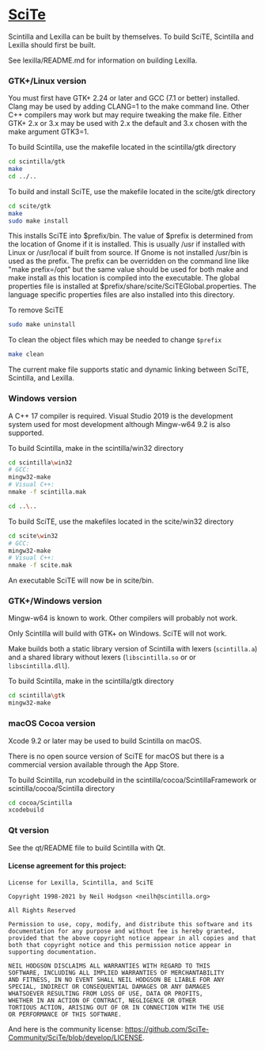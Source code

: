 # [SciTe](https://www.scintilla.org/SciTE.html)

Scintilla and Lexilla can be built by themselves.
To build SciTE, Scintilla and Lexilla should first be built.

See lexilla/README.md for information on building Lexilla.

### GTK+/Linux version

You must first have GTK+ 2.24 or later and GCC (7.1 or better) installed.
Clang may be used by adding CLANG=1 to the make command line.
Other C++ compilers may work but may require tweaking the make file.
Either GTK+ 2.x or 3.x may be used with 2.x the default and 3.x
chosen with the make argument GTK3=1.

To build Scintilla, use the makefile located in the scintilla/gtk directory
```sh
cd scintilla/gtk
make
cd ../..
```

To build and install SciTE, use the makefile located in the scite/gtk directory
```sh
cd scite/gtk
make
sudo make install
```

This installs SciTE into $prefix/bin. The value of $prefix is determined from
the location of Gnome if it is installed. This is usually /usr if installed
with Linux or /usr/local if built from source. If Gnome is not installed
/usr/bin is used as the prefix. The prefix can be overridden on the command
line like "make prefix=/opt" but the same value should be used for both make
and make install as this location is compiled into the executable. The global
properties file is installed at $prefix/share/scite/SciTEGlobal.properties.
The language specific properties files are also installed into this directory.

To remove SciTE
```sh
sudo make uninstall
```

To clean the object files which may be needed to change `$prefix`
```sh
make clean
```

The current make file supports static and dynamic linking between SciTE, Scintilla, and Lexilla.


### Windows version

A C++ 17 compiler is required.
Visual Studio 2019 is the development system used for most development
although Mingw-w64 9.2 is also supported.

To build Scintilla, make in the scintilla/win32 directory
```sh
cd scintilla\win32
# GCC:
mingw32-make
# Visual C++:
nmake -f scintilla.mak
```

```sh
cd ..\..
```

To build SciTE, use the makefiles located in the scite/win32 directory
```sh
cd scite\win32
# GCC:
mingw32-make
# Visual C++:
nmake -f scite.mak
```

An executable SciTE will now be in scite/bin.

### GTK+/Windows version

Mingw-w64 is known to work. Other compilers will probably not work.

Only Scintilla will build with GTK+ on Windows. SciTE will not work.

Make builds both a static library version of Scintilla with lexers (`scintilla.a`) and
a shared library without lexers (`libscintilla.so` or or `libscintilla.dll`).

To build Scintilla, make in the scintilla/gtk directory
```sh
cd scintilla\gtk
mingw32-make
```

### macOS Cocoa version

Xcode 9.2 or later may be used to build Scintilla on macOS.

There is no open source version of SciTE for macOS but there is a commercial
version available through the App Store.

To build Scintilla, run xcodebuild in the scintilla/cocoa/ScintillaFramework or 
scintilla/cocoa/Scintilla directory

```sh
cd cocoa/Scintilla
xcodebuild
```

### Qt version

See the qt/README file to build Scintilla with Qt.

#### License agreement for this project:

```
License for Lexilla, Scintilla, and SciTE

Copyright 1998-2021 by Neil Hodgson <neilh@scintilla.org>

All Rights Reserved 

Permission to use, copy, modify, and distribute this software and its 
documentation for any purpose and without fee is hereby granted, 
provided that the above copyright notice appear in all copies and that 
both that copyright notice and this permission notice appear in 
supporting documentation. 

NEIL HODGSON DISCLAIMS ALL WARRANTIES WITH REGARD TO THIS 
SOFTWARE, INCLUDING ALL IMPLIED WARRANTIES OF MERCHANTABILITY 
AND FITNESS, IN NO EVENT SHALL NEIL HODGSON BE LIABLE FOR ANY 
SPECIAL, INDIRECT OR CONSEQUENTIAL DAMAGES OR ANY DAMAGES 
WHATSOEVER RESULTING FROM LOSS OF USE, DATA OR PROFITS, 
WHETHER IN AN ACTION OF CONTRACT, NEGLIGENCE OR OTHER 
TORTIOUS ACTION, ARISING OUT OF OR IN CONNECTION WITH THE USE 
OR PERFORMANCE OF THIS SOFTWARE. 
```

And here is the community license: <https://github.com/SciTe-Community/SciTe/blob/develop/LICENSE>.
